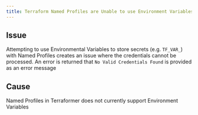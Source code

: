 ```yaml
---
title: Terraform Named Profiles are Unable to use Environment Variables to Store Secrets
---
```


## Issue
Attempting to use Environmental Variables to store secrets (e.g. ```TF_VAR_```) with Named Profiles creates an issue where the credentials cannot be processed. An error is returned that ```No Valid Credentials Found``` is provided as an error message

## Cause
Named Profiles in Terraformer does not currently support Environment Variables

